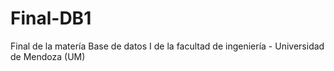 # Final-DB1

Final de la matería Base de datos I de la facultad de ingeniería - Universidad de Mendoza (UM)
